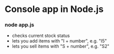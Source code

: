 # Console app in Node.js

### node app.js

- checks current stock status
- lets you add items with "I + number", e.g. "I5"
- lets you sell items with "S + number", e.g. "S2"

